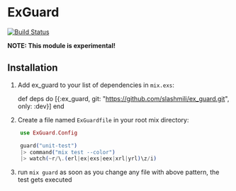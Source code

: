# ExGuard

[![Build Status](https://travis-ci.org/slashmili/ex_guard.svg?branch=master)](https://travis-ci.org/slashmili/ex_guard)

**NOTE: This module is experimental!**

## Installation

  1. Add ex_guard to your list of dependencies in `mix.exs`:

        def deps do
          [{:ex_guard, git: "https://github.com/slashmili/ex_guard.git", only: :dev}]
        end

  2. Create a file named `ExGuardfile` in your root mix directory:
```elixir
    use ExGuard.Config

    guard("unit-test")
    |> command("mix test --color")
    |> watch(~r/\.(erl|ex|exs|eex|xrl|yrl)\z/i)
```
  
  3. run `mix guard` as soon as you change any file with above pattern, the test gets executed

